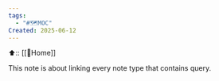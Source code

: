 ```yaml
---
tags:
  - "#🗺️MOC"
Created: 2025-06-12
---
```

⬆️:: [[🏡Home]]

This note is about linking every note type that contains query. 

